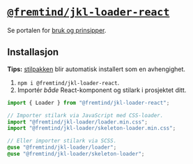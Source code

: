 # [`@fremtind/jkl-loader-react`](https://jokul.fremtind.no/komponenter/loader)

Se portalen for [bruk og prinsipper](https://jokul.fremtind.no/komponenter/loader).

## Installasjon

**Tips:** [stilpakken](../loader/) blir automatisk installert som en avhengighet.

1. `npm i @fremtind/jkl-loader-react`.
2. Importér _både_ React-komponent og stilark i prosjektet ditt.

```js
import { Loader } from "@fremtind/jkl-loader-react";

// Importer stilark via JavaScript med CSS-loader.
import "@fremtind/jkl-loader/loader.min.css";
import "@fremtind/jkl-loader/skeleton-loader.min.css";
```

```scss
// Eller importer stilark via SCSS.
@use "@fremtind/jkl-loader/loader";
@use "@fremtind/jkl-loader/skeleton-loader";
```
